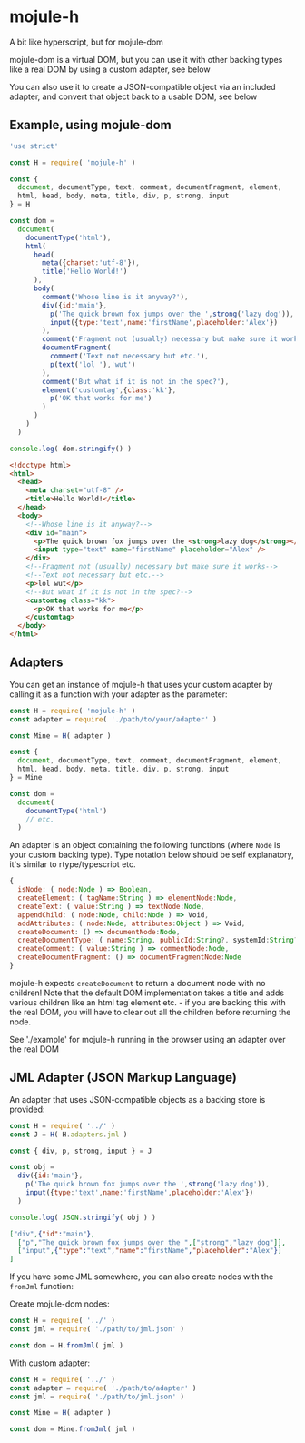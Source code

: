 # mojule-h

A bit like hyperscript, but for mojule-dom

mojule-dom is a virtual DOM, but you can use it with other backing types like a
real DOM by using a custom adapter, see below

You can also use it to create a JSON-compatible object via an included adapter,
and convert that object back to a usable DOM, see below

## Example, using mojule-dom

```javascript
'use strict'

const H = require( 'mojule-h' )

const {
  document, documentType, text, comment, documentFragment, element,
  html, head, body, meta, title, div, p, strong, input
} = H

const dom =
  document(
    documentType('html'),
    html(
      head(
        meta({charset:'utf-8'}),
        title('Hello World!')
      ),
      body(
        comment('Whose line is it anyway?'),
        div({id:'main'},
          p('The quick brown fox jumps over the ',strong('lazy dog')),
          input({type:'text',name:'firstName',placeholder:'Alex'})
        ),
        comment('Fragment not (usually) necessary but make sure it works'),
        documentFragment(
          comment('Text not necessary but etc.'),
          p(text('lol '),'wut')
        ),
        comment('But what if it is not in the spec?'),
        element('customtag',{class:'kk'},
          p('OK that works for me')
        )
      )
    )
  )

console.log( dom.stringify() )
```

```html
<!doctype html>
<html>
  <head>
    <meta charset="utf-8" />
    <title>Hello World!</title>
  </head>
  <body>
    <!--Whose line is it anyway?-->
    <div id="main">
      <p>The quick brown fox jumps over the <strong>lazy dog</strong></p>
      <input type="text" name="firstName" placeholder="Alex" />
    </div>
    <!--Fragment not (usually) necessary but make sure it works-->
    <!--Text not necessary but etc.-->
    <p>lol wut</p>
    <!--But what if it is not in the spec?-->
    <customtag class="kk">
      <p>OK that works for me</p>
    </customtag>
  </body>
</html>
```

## Adapters

You can get an instance of mojule-h that uses your custom adapter by calling it
as a function with your adapter as the parameter:

```javascript
const H = require( 'mojule-h' )
const adapter = require( './path/to/your/adapter' )

const Mine = H( adapter )

const {
  document, documentType, text, comment, documentFragment, element,
  html, head, body, meta, title, div, p, strong, input
} = Mine

const dom =
  document(
    documentType('html')
    // etc.
  )
```

An adapter is an object containing the following functions (where `Node` is your
custom backing type). Type notation below should be self explanatory, it's
similar to rtype/typescript etc.

```javascript
{
  isNode: ( node:Node ) => Boolean,
  createElement: ( tagName:String ) => elementNode:Node,
  createText: ( value:String ) => textNode:Node,
  appendChild: ( node:Node, child:Node ) => Void,
  addAttributes: ( node:Node, attributes:Object ) => Void,
  createDocument: () => documentNode:Node,
  createDocumentType: ( name:String, publicId:String?, systemId:String? ) => documentTypeNode:Node,
  createComment: ( value:String ) => commentNode:Node,
  createDocumentFragment: () => documentFragmentNode:Node
}
```

mojule-h expects `createDocument` to return a document node with no children!
Note that the default DOM implementation takes a title and adds various children
like an html tag element etc. - if you are backing this with the real DOM, you
will have to clear out all the children before returning the node.

See './example' for mojule-h running in the browser using an adapter over the
real DOM

## JML Adapter (JSON Markup Language)

An adapter that uses JSON-compatible objects as a backing store is provided:

```javascript
const H = require( '../' )
const J = H( H.adapters.jml )

const { div, p, strong, input } = J

const obj =
  div({id:'main'},
    p('The quick brown fox jumps over the ',strong('lazy dog')),
    input({type:'text',name:'firstName',placeholder:'Alex'})
  )

console.log( JSON.stringify( obj ) )
```

```json
["div",{"id":"main"},
  ["p","The quick brown fox jumps over the ",["strong","lazy dog"]],
  ["input",{"type":"text","name":"firstName","placeholder":"Alex"}]
]
```

If you have some JML somewhere, you can also create nodes with the `fromJml`
function:

Create mojule-dom nodes:
```javascript
const H = require( '../' )
const jml = require( './path/to/jml.json' )

const dom = H.fromJml( jml )
```

With custom adapter:
```javascript
const H = require( '../' )
const adapter = require( './path/to/adapter' )
const jml = require( './path/to/jml.json' )

const Mine = H( adapter )

const dom = Mine.fromJml( jml )
```
